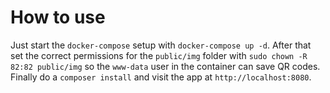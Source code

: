 # How to use

Just start the `docker-compose` setup with `docker-compose up -d`. After that set the correct permissions for
the `public/img` folder with `sudo chown -R 82:82 public/img` so the `www-data` user in the container can save QR codes.
Finally do a `composer install` and visit the app at `http://localhost:8080`.